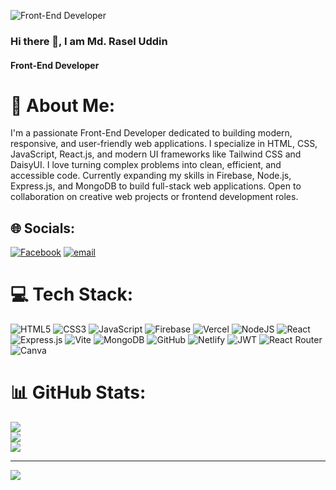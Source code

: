 ![Front-End Developer](https://i.ibb.co/sJHzHhKF/Md-Rasel-Uddin.png)

### Hi there 👋, I am Md. Rasel Uddin
#### Front-End Developer

# 💫 About Me:
I'm a passionate Front-End Developer dedicated to building modern, responsive, and user-friendly web applications. I specialize in HTML, CSS, JavaScript, React.js, and modern UI frameworks like Tailwind CSS and DaisyUI. I love turning complex problems into clean, efficient, and accessible code. Currently expanding my skills in Firebase, Node.js, Express.js, and MongoDB to build full-stack web applications. Open to collaboration on creative web projects or frontend development roles.


## 🌐 Socials:
[![Facebook](https://img.shields.io/badge/Facebook-%231877F2.svg?logo=Facebook&logoColor=white)](https://facebook.com/m.rasel.733) [![email](https://img.shields.io/badge/Email-D14836?logo=gmail&logoColor=white)](mailto:rasel.uddin.engineer@gmail.com) 

# 💻 Tech Stack:
![HTML5](https://img.shields.io/badge/html5-%23E34F26.svg?style=for-the-badge&logo=html5&logoColor=white) ![CSS3](https://img.shields.io/badge/css3-%231572B6.svg?style=for-the-badge&logo=css3&logoColor=white) ![JavaScript](https://img.shields.io/badge/javascript-%23323330.svg?style=for-the-badge&logo=javascript&logoColor=%23F7DF1E) ![Firebase](https://img.shields.io/badge/firebase-%23039BE5.svg?style=for-the-badge&logo=firebase) ![Vercel](https://img.shields.io/badge/vercel-%23000000.svg?style=for-the-badge&logo=vercel&logoColor=white) ![NodeJS](https://img.shields.io/badge/node.js-6DA55F?style=for-the-badge&logo=node.js&logoColor=white) ![React](https://img.shields.io/badge/react-%2320232a.svg?style=for-the-badge&logo=react&logoColor=%2361DAFB) ![Express.js](https://img.shields.io/badge/express.js-%23404d59.svg?style=for-the-badge&logo=express&logoColor=%2361DAFB) ![Vite](https://img.shields.io/badge/vite-%23646CFF.svg?style=for-the-badge&logo=vite&logoColor=white) ![MongoDB](https://img.shields.io/badge/MongoDB-%234ea94b.svg?style=for-the-badge&logo=mongodb&logoColor=white) ![GitHub](https://img.shields.io/badge/github-%23121011.svg?style=for-the-badge&logo=github&logoColor=white) ![Netlify](https://img.shields.io/badge/netlify-%23000000.svg?style=for-the-badge&logo=netlify&logoColor=#00C7B7) ![JWT](https://img.shields.io/badge/JWT-black?style=for-the-badge&logo=JSON%20web%20tokens) ![React Router](https://img.shields.io/badge/React_Router-CA4245?style=for-the-badge&logo=react-router&logoColor=white) ![Canva](https://img.shields.io/badge/Canva-%2300C4CC.svg?style=for-the-badge&logo=Canva&logoColor=white)
# 📊 GitHub Stats:
![](https://github-readme-stats.vercel.app/api?username=Rasel7537&theme=swift&hide_border=false&include_all_commits=true&count_private=false)<br/>
![](https://nirzak-streak-stats.vercel.app/?user=Rasel7537&theme=swift&hide_border=false)<br/>
![](https://github-readme-stats.vercel.app/api/top-langs/?username=Rasel7537&theme=swift&hide_border=false&include_all_commits=true&count_private=false&layout=compact)

---
[![](https://visitcount.itsvg.in/api?id=Rasel7537&icon=0&color=0)](https://visitcount.itsvg.in)

<!-- Proudly created with GPRM ( https://gprm.itsvg.in ) -->
